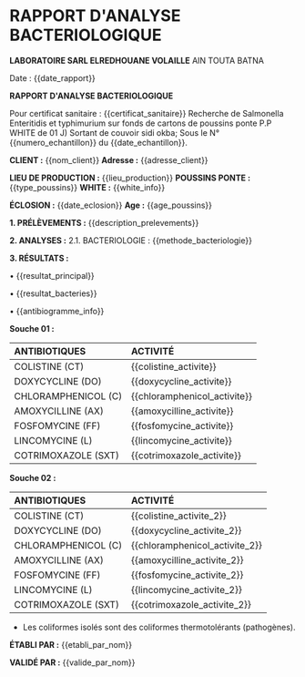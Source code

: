 # RAPPORT D'ANALYSE BACTERIOLOGIQUE

**LABORATOIRE SARL ELREDHOUANE VOLAILLE**
AIN TOUTA BATNA

Date : {{date_rapport}}

**RAPPORT D'ANALYSE BACTERIOLOGIQUE**

Pour certificat sanitaire : {{certificat_sanitaire}}
Recherche de Salmonella Enteritidis et typhimurium sur fonds de cartons de poussins ponte P.P WHITE de 01 J) Sortant de couvoir sidi okba; Sous le N° {{numero_echantillon}} du {{date_echantillon}}.

**CLIENT :** {{nom_client}}
**Adresse :** {{adresse_client}}

**LIEU DE PRODUCTION :** {{lieu_production}}
**POUSSINS PONTE :** {{type_poussins}}
**WHITE :** {{white_info}}

**ÉCLOSION :** {{date_eclosion}}
**Age :** {{age_poussins}}

**1. PRÉLÈVEMENTS :**
{{description_prelevements}}

**2. ANALYSES :**
2.1. BACTERIOLOGIE : {{methode_bacteriologie}}

**3. RÉSULTATS :**

• {{resultat_principal}}

• {{resultat_bacteries}}

• {{antibiogramme_info}}

**Souche 01 :**

| ANTIBIOTIQUES | ACTIVITÉ |
| :------------ | :------- |
| COLISTINE (CT) | {{colistine_activite}} |
| DOXYCYCLINE (DO) | {{doxycycline_activite}} |
| CHLORAMPHENICOL (C) | {{chloramphenicol_activite}} |
| AMOXYCILLINE (AX) | {{amoxycilline_activite}} |
| FOSFOMYCINE (FF) | {{fosfomycine_activite}} |
| LINCOMYCINE (L) | {{lincomycine_activite}} |
| COTRIMOXAZOLE (SXT) | {{cotrimoxazole_activite}} |

**Souche 02 :**

| ANTIBIOTIQUES | ACTIVITÉ |
| :------------ | :------- |
| COLISTINE (CT) | {{colistine_activite_2}} |
| DOXYCYCLINE (DO) | {{doxycycline_activite_2}} |
| CHLORAMPHENICOL (C) | {{chloramphenicol_activite_2}} |
| AMOXYCILLINE (AX) | {{amoxycilline_activite_2}} |
| FOSFOMYCINE (FF) | {{fosfomycine_activite_2}} |
| LINCOMYCINE (L) | {{lincomycine_activite_2}} |
| COTRIMOXAZOLE (SXT) | {{cotrimoxazole_activite_2}} |

* Les coliformes isolés sont des coliformes thermotolérants (pathogènes).

**ÉTABLI PAR :**
{{etabli_par_nom}}

**VALIDÉ PAR :**
{{valide_par_nom}}

